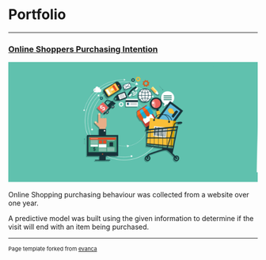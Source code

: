 # Portfolio

---

### [Online Shoppers Purchasing Intention](https://github.com/Srihari231092/UCI_OnlineShoppers)

<img src="images/online-shopping.png?raw=true"/>

Online Shopping purchasing behaviour was collected from a website over one year.

A predictive model was built using the given information to determine if the visit will end with an item being purchased.

---
<p style="font-size:11px">Page template forked from <a href="https://github.com/evanca/quick-portfolio">evanca</a></p>
<!-- Remove above link if you don't want to attibute -->
